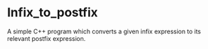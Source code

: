# Infix_to_postfix
A simple C++ program which converts a given infix expression to its relevant postfix expression.
